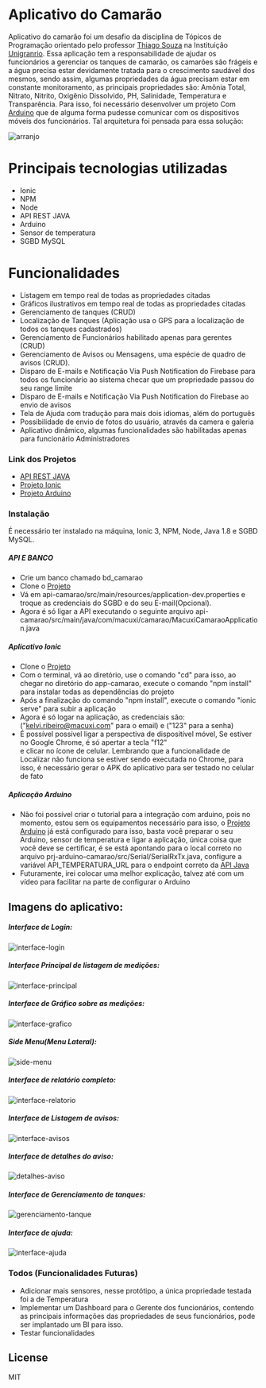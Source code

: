 # Aplicativo do Camarão

Aplicativo do camarão foi um desafio da disciplina de Tópicos de Programação orientado pelo professor [Thiago Souza](https://www.facebook.com/thiago.silvadesouza.33) na Instituição [Unigranrio](http://www.unigranrio.com.br). Essa aplicação tem a responsabilidade de ajudar os funcionários a gerenciar os tanques de camarão, os camarões são frágeis e a água precisa estar devidamente tratada para o crescimento saudável dos mesmos, sendo assim, algumas propriedades da água precisam estar em constante monitoramento, as  principais propriedades são: Amônia Total, Nitrato, Nitrito, Oxigênio Dissolvido, PH, Salinidade, Temperatura e Transparência. Para isso, foi necessário desenvolver um projeto Com  [Arduino](https://www.google.com/search?q=arduino&oq=Arduin&aqs=chrome.0.0j69i60l3j69i57j0.2365j0j7&sourceid=chrome&ie=UTF-8) que de alguma forma pudesse comunicar com os dispositivos móveis dos funcionários. Tal arquitetura foi pensada para essa solução: 

![arranjo](https://i.imgur.com/Oah6LgX.jpg)

# Principais tecnologias utilizadas
  - Ionic
  - NPM
  - Node
  - API REST JAVA
  - Arduino
  - Sensor de temperatura
  - SGBD MySQL

# Funcionalidades
  - Listagem em tempo real de todas as propriedades citadas
  - Gráficos ilustrativos  em tempo real de todas as propriedades citadas
  - Gerenciamento de tanques (CRUD)
  - Localização de Tanques (Aplicação usa o GPS para a localização de todos os tanques cadastrados)
  - Gerenciamento de Funcionários habilitado apenas para gerentes (CRUD)
  - Gerenciamento de Avisos ou Mensagens, uma espécie de quadro de avisos (CRUD).
  - Disparo de E-mails e Notificação Via Push Notification do Firebase para todos os funcionário ao sistema checar que um propriedade passou do seu range limite
  - Disparo de E-mails e Notificação Via Push Notification do Firebase ao envio de avisos
  - Tela de Ajuda com tradução para mais dois idiomas, além do português
  - Possibilidade de envio de fotos do usuário, através da camera e galeria
  - Aplicativo dinâmico, algumas funcionalidades são habilitadas apenas para funcionário Administradores

### Link dos Projetos
- [API REST JAVA](https://github.com/kelvi-ribeiro/api-camarao)
- [Projeto Ionic](https://github.com/kelvi-ribeiro/app-camarao)
- [Projeto Arduino](https://github.com/kelvi-ribeiro/prj-arduino-camarao)

### Instalação

É necessário ter instalado na máquina, Ionic 3, NPM, Node, Java 1.8 e SGBD MySQL.

##### API E BANCO

- Crie um banco chamado bd_camarao
- Clone o [Projeto](https://github.com/kelvi-ribeiro/api-camarao)
- Vá em api-camarao/src/main/resources/application-dev.properties e troque as credenciais do SGBD e do seu E-mail(Opcional).
- Agora é só ligar a API executando o seguinte arquivo api-camarao/src/main/java/com/macuxi/camarao/MacuxiCamaraoApplication.java

##### Aplicativo Ionic

- Clone o [Projeto](https://github.com/kelvi-ribeiro/app-camarao)
- Com o terminal, vá ao diretório, use o comando "cd" para isso, ao chegar no diretório do app-camarao, execute o comando "npm install" para instalar todas as dependências do projeto
- Após a finalização do comando "npm install", execute o comando "ionic serve" para subir a aplicação 
- Agora é só logar na aplicação, as credenciais são: ("kelvi.ribeiro@macuxi.com" para o email) e ("123" para a senha)
- É possível possível ligar a perspectiva de dispositível móvel, Se estiver no Google Chrome, é só apertar a tecla "f12"  
e clicar no ícone de celular. Lembrando que a funcionalidade de Localizar não funciona se estiver sendo executada no Chrome, para isso, é necessário gerar o APK do aplicativo para ser testado no celular de fato

##### Aplicação Arduino
- Não foi possível criar o tutorial para a integração com arduino, pois no momento, estou sem os equipamentos necessário para isso, o [Projeto Arduino](https://github.com/kelvi-ribeiro/prj-arduino-camarao) já está configurado para isso,  basta você preparar o seu Arduino, sensor de temperatura e ligar a aplicação, única coisa que você deve se certificar, é se está apontando para o local correto no arquivo prj-arduino-camarao/src/Serial/SerialRxTx.java, configure a variável API_TEMPERATURA_URL para o endpoint correto da [API Java](https://github.com/kelvi-ribeiro/api-camarao) 
- Futuramente, irei colocar uma melhor explicação, talvez até com um vídeo para facilitar na parte de configurar o Arduino

## Imagens do aplicativo:

##### Interface de Login:

![interface-login](https://i.imgur.com/mfoS5JK.png)

#####  Interface Principal de listagem de medições:

![interface-principal](https://i.imgur.com/9rFE22W.png)

#####  Interface de Gráfico sobre as medições:

![interface-grafico](https://i.imgur.com/4cTIvya.png)

##### Side Menu(Menu Lateral):

![side-menu](https://i.imgur.com/2YvQNdx.png)

##### Interface de relatório completo:

![interface-relatorio](https://i.imgur.com/RolNt8x.png)

##### Interface de Listagem de avisos:

![interface-avisos](https://i.imgur.com/3I3VPYf.png)

##### Interface de detalhes do aviso:

![detalhes-aviso](https://i.imgur.com/Y13sOpl.png)

##### Interface de Gerenciamento de tanques:

![gerenciamento-tanque](https://i.imgur.com/M7NIRGe.png)

##### Interface de ajuda:

![interface-ajuda](https://i.imgur.com/W0Hle1P.png)


### Todos (Funcionalidades Futuras)

 - Adicionar mais sensores, nesse protótipo, a única propriedade testada foi a de Temperatura
 - Implementar um Dashboard para o Gerente dos funcionários, contendo as principais informações das propriedades de seus funcionários, pode ser implantado um BI para isso.
 - Testar funcionalidades

License
----

MIT


